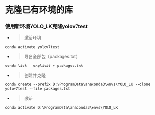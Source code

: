 # 克隆已有环境的库
### 使用新环境YOLO_LK克隆yolov7test

* > 激活环境
```
conda activate yolov7test
```

* > 导出全部包（packages.txt）
```
conda list --explicit > packages.txt
```

* > 创建并克隆
```
conda create --prefix D:\ProgramData\anaconda3\envs\YOLO_LK --clone yolov7test --file packages.txt
```

* > 激活
```
conda activate D:\ProgramData\anaconda3\envs\YOLO_LK
```